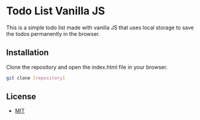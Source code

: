 # Todo List Vanilla JS

This is a simple todo list made with vanilla JS that uses local storage to save the todos permanently in the browser.

## Installation

Clone the repository and open the index.html file in your browser.

```bash
git clone [repository]
```

## License

- [MIT](LICENSE.md)
